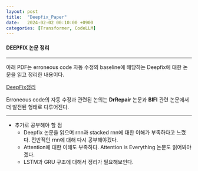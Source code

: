 ```yaml
---
layout: post
title:  "Deepfix_Paper"
date:   2024-02-02 00:10:00 +0900
categories: [Transformer, CodeLLM]
---
```

#### DEEPFIX 논문 정리

****

아래 PDF는 erroneous code 자동 수정의 baseline에 해당하는 Deepfix에 대한 논문을 읽고 정리한 내용이다.

[DeepFix정리](/assets/pdf/Deepfix_study.pdf)

Erroneous code의 자동 수정과 관련된 논의는 **DrRepair** 논문과 **BIFI** 관련 논문에서 더 발전된 형태로 다루어진다.

****

* 추가로 공부해야 할 점
  * Deepfix 논문을 읽으며 rnn과 stacked rnn에 대한 이해가 부족하다고 느꼈다. 전반적인 rnn에 대해 다시 공부해야겠다.
  * Attention에 대한 이해도 부족하다. Attention is Everything 논문도 읽어봐야겠다.
  * LSTM과 GRU 구조에 대해서 정리가 필요해보인다.

